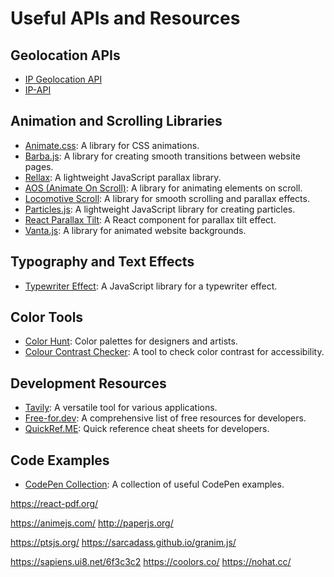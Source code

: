 # Useful APIs and Resources

## Geolocation APIs
- [IP Geolocation API](https://ipgeolocation.io/)
- [IP-API](https://ip-api.com/)

## Animation and Scrolling Libraries
- [Animate.css](https://animate.style/): A library for CSS animations.
- [Barba.js](https://barba.js.org/): A library for creating smooth transitions between website pages.
- [Rellax](https://dixonandmoe.com/rellax/): A lightweight JavaScript parallax library.
- [AOS (Animate On Scroll)](https://michalsnik.github.io/aos/): A library for animating elements on scroll.
- [Locomotive Scroll](https://locomotivemtl.github.io/locomotive-scroll/): A library for smooth scrolling and parallax effects.
- [Particles.js](https://particles.js.org/): A lightweight JavaScript library for creating particles.
- [React Parallax Tilt](https://www.npmjs.com/package/react-parallax-tilt): A React component for parallax tilt effect.
- [Vanta.js](https://www.vantajs.com/): A library for animated website backgrounds.

## Typography and Text Effects
- [Typewriter Effect](https://www.npmjs.com/package/typewriter-effect): A JavaScript library for a typewriter effect.

## Color Tools
- [Color Hunt](https://colorhunt.co/): Color palettes for designers and artists.
- [Colour Contrast Checker](https://colourcontrast.cc): A tool to check color contrast for accessibility.

## Development Resources
- [Tavily](https://app.tavily.com/home): A versatile tool for various applications.
- [Free-for.dev](https://free-for.dev/#/?id=free-fordev): A comprehensive list of free resources for developers.
- [QuickRef.ME](https://quickref.me/index.html): Quick reference cheat sheets for developers.

## Code Examples
- [CodePen Collection](https://codepen.io/collection/DPOage): A collection of useful CodePen examples.



https://react-pdf.org/

https://animejs.com/
http://paperjs.org/



https://ptsjs.org/
https://sarcadass.github.io/granim.js/

https://sapiens.ui8.net/6f3c3c2
https://coolors.co/
https://nohat.cc/
